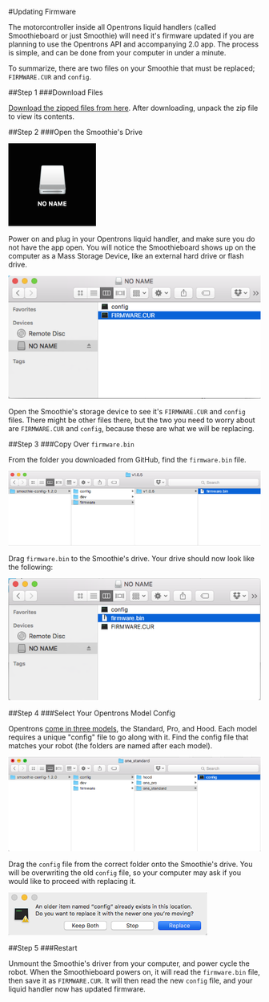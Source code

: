 #Updating Firmware

The motorcontroller inside all Opentrons liquid handlers (called Smoothieboard or just Smoothie) will need it's firmware updated if you are planning to use the Opentrons API and accompanying 2.0 app. The process is simple, and can be done from your computer in under a minute.

To summarize, there are two files on your Smoothie that must be replaced; `FIRMWARE.CUR` and `config`. 

##Step 1
###Download Files

[Download the zipped files from here](https://github.com/OpenTrons/smoothie-config/archive/1.2.0.zip). After downloading, unpack the zip file to view its contents.

##Step 2
###Open the Smoothie's Drive

![Select Config File](img/Update-Firmware/driveIcon.png)

Power on and plug in your Opentrons liquid handler, and make sure you do not have the app open. You will notice the Smoothieboard shows up on the computer as a Mass Storage Device, like an external hard drive or flash drive.

![Select Config File](img/Update-Firmware/firmware_files.png)

Open the Smoothie's storage device to see it's `FIRMWARE.CUR` and `config` files. There might be other files there, but the two you need to worry about are `FIRMWARE.CUR` and `config`, because these are what we will be replacing.

##Step 3
###Copy Over `firmware.bin`

From the folder you downloaded from GitHub, find the `firmware.bin` file.

![Select Config File](img/Update-Firmware/SelectFirmwareBin.png)

Drag `firmware.bin` to the Smoothie's drive. Your drive should now look like the following:

![Select Config File](img/Update-Firmware/dragFirmwareBin.png)

##Step 4
###Select Your Opentrons Model Config

Opentrons [come in three models](https://opentrons.com/robots), the Standard, Pro, and Hood. Each model requires a unique "config" file to go along with it. Find the config file that matches your robot (the folders are named after each model).

![Select Config File](img/Update-Firmware/SelectConfigFile.png)

Drag the `config` file from the correct folder onto the Smoothie's drive. You will be overwriting the old `config` file, so your computer may ask if you would like to proceed with replacing it.

![Select Config File](img/Update-Firmware/replaceConfig.png)

##Step 5
###Restart

Unmount the Smoothie's driver from your computer, and power cycle the robot. When the Smoothieboard powers on, it will read the `firmware.bin` file, then save it as `FIRMWARE.CUR`. It will then read the new `config` file, and your liquid handler now has updated firmware.
